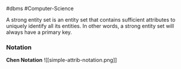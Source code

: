 #dbms #Computer-Science 

A strong entity set is an entity set that contains sufficient attributes to uniquely identify all its entities. In other words, a strong entity set will always have a primary key.

### Notation
**Chen Notation**
![[simple-attrib-notation.png]]